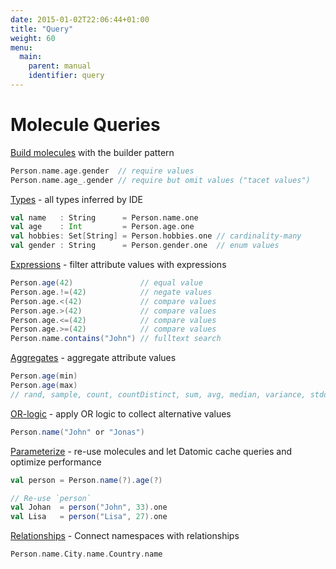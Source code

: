 ```yaml
---
date: 2015-01-02T22:06:44+01:00
title: "Query"
weight: 60
menu:
  main:
    parent: manual
    identifier: query
---
```


# Molecule Queries
 
[Build molecules](/manual/query/builder) with the builder pattern
```scala
Person.name.age.gender  // require values
Person.name.age_.gender // require but omit values ("tacet values")
```

[Types](/manual/query/types) - all types inferred by IDE
```scala
val name   : String      = Person.name.one
val age    : Int         = Person.age.one
val hobbies: Set[String] = Person.hobbies.one // cardinality-many
val gender : String      = Person.gender.one  // enum values
```

[Expressions](/manual/query/expressions) - filter attribute values with expressions
```scala
Person.age(42)               // equal value
Person.age.!=(42)            // negate values
Person.age.<(42)             // compare values
Person.age.>(42)             // compare values
Person.age.<=(42)            // compare values
Person.age.>=(42)            // compare values
Person.name.contains("John") // fulltext search
```

[Aggregates](/manual/query/aggregates) - aggregate attribute values
```scala
Person.age(min) 
Person.age(max) 
// rand, sample, count, countDistinct, sum, avg, median, variance, stddev
```

[OR-logic](/manual/query/or-logic) - apply OR logic to collect alternative values
```scala
Person.name("John" or "Jonas")
```

[Parameterize](/manual/query/parameterize) - re-use molecules and let Datomic cache queries and optimize performance
```scala
val person = Person.name(?).age(?)

// Re-use `person`
val Johan  = person("John", 33).one
val Lisa   = person("Lisa", 27).one
```
[Relationships](/manual/query/relationships) - Connect namespaces with relationships 

```scala
Person.name.City.name.Country.name
```